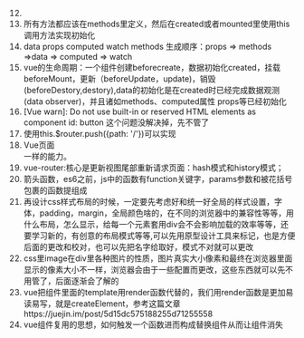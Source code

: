 12. 
11. 所有方法都应该在methods里定义，然后在created或者mounted里使用this调用方法实现初始化
10. data props computed watch methods 生成顺序：props => methods =>data => computed => watch
9. vue的生命周期：一个组件创建beforecreate，数据初始化created，挂载beforeMount，更新（beforeUpdate，update)，销毁(beforeDestory,destory),data的初始化是在created时已经完成数据观测(data observer)，并且诸如methods、computed属性 props等已经初始化
8.  [Vue warn]: Do not use built-in or reserved HTML elements as component id: button 这个问题没解决掉，先不管了
7. 使用this.$router.push({path: '/'})可以实现<li><router-link to="/">Vue页面</router-link></li>一样的能力。
6. vue-router:核心是更新视图尾部重新请求页面：hash模式和history模式；
5. 箭头函数，es6之前，js中的函数有function关键字，params参数和被花括号包裹的函数提组成
4. 再设计css样式布局的时候，一定要先考虑好和统一好全局的样式设置，字体，padding，margin，全局颜色啥的，在不同的浏览器中的兼容性等等，用什么布局，怎么显示，给每一个元素套用div会不会影响加载的效率等等，还要学习新的，有创意的布局模式等等,可以先用原型设计工具来标记，也是方便后面的更改和校对，也可以先把名字给取好，模式不对就可以更改
3. css里image在div里各种图片的性质，图片真实大小像素和最终在浏览器里面显示的像素大小不一样，浏览器会由于一些配置而更改，这些东西就可以先不用管了，后面逐渐会了解的
2. vue把组件里面的template用render函数代替的，我们用render函数是更加易读易写，就是createElement，参考这篇文章https://juejin.im/post/5d15dc575188255d71255558
1. vue组件复用的思想，如何触发一个函数进而构成替换组件从而让组件消失